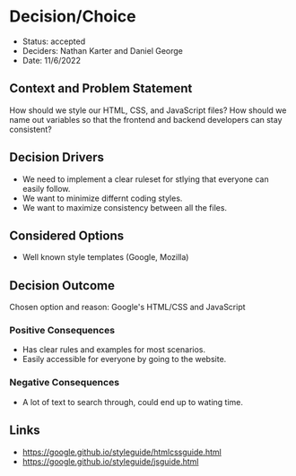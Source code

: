 # Decision/Choice
- Status: accepted
- Deciders: Nathan Karter and Daniel George
- Date: 11/6/2022

## Context and Problem Statement
How should we style our HTML, CSS, and JavaScript files? How should we name out variables so that the frontend and backend developers can stay consistent?

## Decision Drivers
- We need to implement a clear ruleset for stlying that everyone can easily follow.
- We want to minimize differnt coding styles.
- We want to maximize consistency between all the files.

## Considered Options
- Well known style templates (Google, Mozilla)

## Decision Outcome
Chosen option and reason: Google's HTML/CSS and JavaScript

### Positive Consequences <!-- optional -->
- Has clear rules and examples for most scenarios.
- Easily accessible for everyone by going to the website.

### Negative Consequences <!-- optional -->
- A lot of text to search through, could end up to wating time.

## Links 
- https://google.github.io/styleguide/htmlcssguide.html
- https://google.github.io/styleguide/jsguide.html
